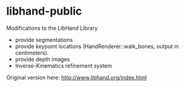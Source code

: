 # libhand-public
Modifications to the LibHand Library

+ provide segmentations 
+ provide keypoint locations (HandRenderer::walk_bones, output in centimeters). 
+ provide depth images
+ Inverse-Kinematics refinement system

Original version here: http://www.libhand.org/index.html
